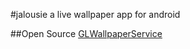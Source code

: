 #jalousie
a live wallpaper app for android

##Open Source
[GLWallpaperService](https://github.com/GLWallpaperService/GLWallpaperService)

